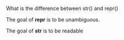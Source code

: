 What is the difference between str() and repr()

The goal of __repr__  is to be unambiguous.

The goal of __str__ is to be readable